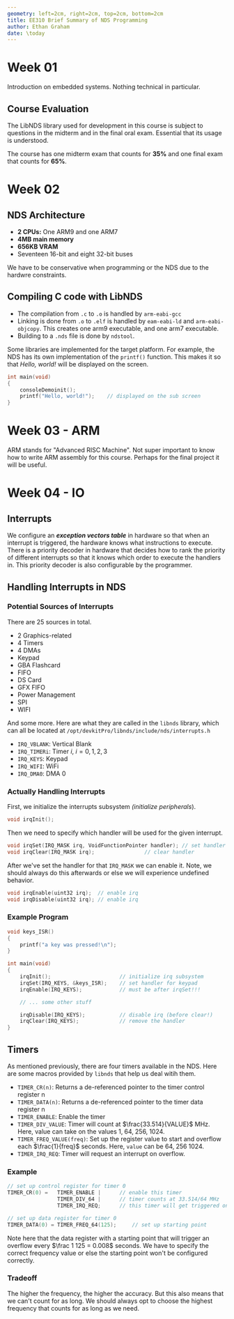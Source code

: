 ```yaml
---
geometry: left=2cm, right=2cm, top=2cm, bottom=2cm
title: EE310 Brief Summary of NDS Programming
author: Ethan Graham
date: \today
---
```


# Week 01
Introduction on embedded systems. Nothing technical in particular.

## Course Evaluation
The LibNDS library used for development in this course is subject to questions
in the midterm and in the final oral exam. Essential that its usage is
understood.

The course has one midterm exam that counts for **35%** and one final exam
that counts for **65%**.

# Week 02

## NDS Architecture

- **2 CPUs:** One ARM9 and one ARM7
- **4MB main memory**
- **656KB VRAM**
- Seventeen 16-bit and eight 32-bit buses

We have to be conservative when programming or the NDS due to the hardwre
constraints.

## Compiling C code with LibNDS

- The compilation from `.c` to `.o` is handled by `arm-eabi-gcc`
- Linking is done from `.o` to `.elf` is handled by `eam-eabi-ld` and
`arm-eabi-objcopy`. This creates one arm9 executable, and one arm7 executable.
- Building to a `.nds` file is done by `ndstool`.

Some libraries are implemented for the target platform. For example, the NDS
has its own implementation of the `printf()` function. This makes it so that
*Hello, world!* will be displayed on the screen.

```C
int main(void)
{
	consoleDemoinit();
	printf("Hello, world!");	// displayed on the sub screen
}
```

# Week 03 - ARM
ARM stands for "Advanced RISC Machine". Not super important to know how to
write ARM assembly for this course. Perhaps for the final project it will
be useful.

# Week 04 - IO

## Interrupts
We configure an ***exception vectors table*** in hardware so that when an 
interrupt is triggered, the hardware knows what instructions to execute. There
is a priority decoder in hardware that decides how to rank the priority of
different interrupts so that it knows which order to execute the handlers in.
This priority decoder is also configurable by the programmer.

## Handling Interrupts in NDS

### Potential Sources of Interrupts
There are 25 sources in total.

- 2 Graphics-related
- 4 Timers
- 4 DMAs
- Keypad
- GBA Flashcard
- FIFO
- DS Card
- GFX FIFO
- Power Management
- SPI
- WIFI

And some more. Here are what they are called in the `libnds` library, which
can all be located at `/opt/devkitPro/libnds/include/nds/interrupts.h`

- `IRQ_VBLANK`: Vertical Blank
- `IRQ_TIMERi`: Timer $i$, $i = 0, 1, 2, 3$
- `IRQ_KEYS`: Keypad
- `IRQ_WIFI`: WiFi
- `IRQ_DMA0`: DMA 0

### Actually Handling Interrupts
First, we initialize the interrupts subsystem *(initialize peripherals*).
```C
void irqInit();
``` 

Then we need to specify which handler will be used for the given interrupt.

```C
void irqSet(IRQ_MASK irq, VoidFunctionPointer handler); // set handler
void irqClear(IRQ_MASK irq); 				// clear handler
```

After we've set the handler for that `IRQ_MASK` we can enable it. Note,
we should always do this afterwards or else we will experience undefined
behavior.

```C
void irqEnable(uint32 irq);  // enable irq
void irqDisable(uint32 irq); // enable irq
```

### Example Program
```C
void keys_ISR()
{
	printf("a key was pressed!\n");
}

int main(void)
{
	irqInit();						// initialize irq subsystem
	irqSet(IRQ_KEYS, &keys_ISR);	// set handler for keypad
	irqEnable(IRQ_KEYS);			// must be after irqSet!!!

	// ... some other stuff

	irqDisable(IRQ_KEYS);			// disable irq (before clear!)
	irqClear(IRQ_KEYS);				// remove the handler
}
```

## Timers
As mentioned previously, there are four timers available in the NDS. Here
are some macros provided by `libnds` that help us deal witih them.

- `TIMER_CR(n)`: Returns a de-referenced pointer to the timer control register n
- `TIMER_DATA(n)`: Returns a de-referenced pointer to the timer data register n
- `TIMER_ENABLE`: Enable the timer
- `TIMER_DIV_VALUE`: Timer will count at $\frac{33.514}{VALUE}$ MHz. Here, value
can take on the values $1, \; 64, \; 256, \; 1024$.
- `TIMER_FREQ_VALUE(freq)`: Set up the register value to start and overflow each
$\frac{1}{freq}$ seconds. Here, `value` can be $64, \; 256\; 1024$.
- `TIMER_IRQ_REQ`: Timer will request an interrupt on overflow.

### Example
```C
// set up control register for timer 0
TIMER_CR(0) = 	TIMER_ENABLE | 		// enable this timer 
				TIMER_DIV_64 | 		// timer counts at 33.514/64 MHz
				TIMER_IRQ_REQ; 		// this timer will get triggered on overflow

// set up data register for timer 0
TIMER_DATA(0) = TIMER_FREQ_64(125); 	// set up starting point
```

Note here that the data register with a starting point that will trigger an
overflow every $\frac 1 125 = 0.008$ seconds. We have to specify the correct
frequency value or else the starting point won't be configured correctly.

### Tradeoff
The higher the frequency, the higher the accuracy. But this also means that
we can't count for as long. We should always opt to choose the highest 
frequency that counts for as long as we need.
